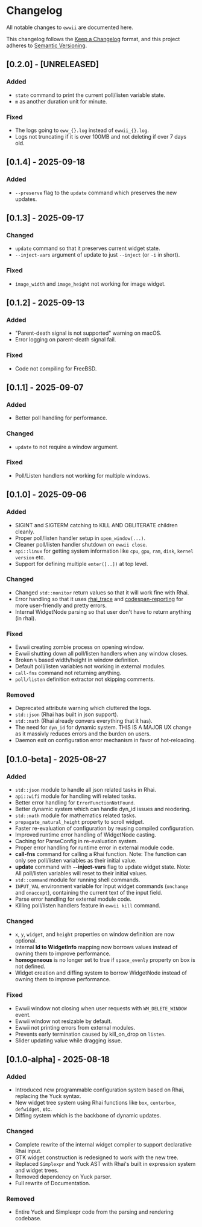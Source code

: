 # Changelog

All notable changes to `ewwii` are documented here.

This changelog follows the [Keep a Changelog](https://keepachangelog.com/en/1.0.0/) format,
and this project adheres to [Semantic Versioning](https://semver.org/).

## [0.2.0] - [UNRELEASED]

### Added

-   `state` command to print the current poll/listen variable state.
-   `m` as another duration unit for minute.

### Fixed

-   The logs going to `eww_{}.log` instead of `ewwii_{}.log`.
-   Logs not truncating if it is over 100MB and not deleting if over 7 days old.

## [0.1.4] - 2025-09-18

### Added

-   `--preserve` flag to the `update` command which preserves the new updates.

## [0.1.3] - 2025-09-17

### Changed

-   `update` command so that it preserves current widget state.
-   `--inject-vars` argument of update to just `--inject` (or `-i` in short).

### Fixed

-   `image_width` and `image_height` not working for image widget.

## [0.1.2] - 2025-09-13

### Added

-   "Parent-death signal is not supported" warning on macOS.
-   Error logging on parent-death signal fail.

### Fixed

-   Code not compiling for FreeBSD.

## [0.1.1] - 2025-09-07

### Added

-   Better poll handling for performance.

### Changed

-   `update` to not require a window argument.

### Fixed

-   Poll/Listen handlers not working for multiple windows.

## [0.1.0] - 2025-09-06

### Added

-   SIGINT and SIGTERM catching to KILL AND OBLITERATE children cleanly.
-   Proper poll/listen handler setup in `open_window(...)`.
-   Cleaner poll/listen handler shutdown on `ewwii close`.
-   `api::linux` for getting system information like `cpu`, `gpu`, `ram`, `disk`, `kernel version` etc.
-   Support for defining multiple `enter([..])` at top level.

### Changed

-   Changed `std::monitor` return values so that it will work fine with Rhai.
-   Error handling so that it uses [rhai_trace](https://github.com/byson94/rhai_trace) and [codespan-reporting](https://github.com/brendanzab/codespan) for more user-friendly and pretty errors.
-   Internal WidgetNode parsing so that user don't have to return anything (in rhai).

### Fixed

-   Ewwii creating zombie process on opening window.
-   Ewwii shutting down all poll/listen handlers when any window closes.
-   Broken `%` based width/height in window definition.
-   Default poll/listen variables not working in external modules.
-   `call-fns` command not returning anything.
-   `poll/listen` definition extractor not skipping comments.

### Removed

-   Deprecated attribute warning which cluttered the logs.
-   `std::json` (Rhai has built in json support).
-   `std::math` (Rhai already convers everything that it has).
-   The need for `dyn_id` for dynamic system. THIS IS A MAJOR UX change as it massivly reduces errors and the burden on users.
-   Daemon exit on configuration error mechanism in favor of hot-reloading.

## [0.1.0-beta] - 2025-08-27

### Added

-   `std::json` module to handle all json related tasks in Rhai.
-   `api::wifi` module for handling wifi related tasks.
-   Better error handling for `ErrorFunctionNotFound`.
-   Better dynamic system which can handle dyn_id issues and reodering.
-   `std::math` module for mathematics related tasks.
-   `propagate_natural_height` property to scroll widget.
-   Faster re-evaluation of configuration by reusing compiled configuration.
-   Improved runtime error handling of WidgetNode casting.
-   Caching for ParseConfig in re-evaluation system.
-   Proper error handling for runtime error in external module code.
-   **call-fns** command for calling a Rhai function. Note: The function can only see poll/listen variables as their initial value.
-   **update** command with **--inject-vars** flag to update widget state. Note: All poll/listen variables will reset to their initial values.
-   `std::command` module for running shell commands.
-   `INPUT_VAL` environment variable for Input widget commands (`onchange` and `onaccept`), containing the current text of the input field.
-   Parse error handling for external module code.
-   Killing poll/listen handlers feature in `ewwii kill` command.

### Changed

-   `x`, `y`, `widget`, and `height` properties on window definition are now optional.
-   Internal **Id to WidgetInfo** mapping now borrows values instead of owning them to improve performance.
-   **homogeneous** is no longer set to true if `space_evenly` property on box is not defined.
-   Widget creation and diffing system to borrow WidgetNode instead of owning them to improve performance.

### Fixed

-   Ewwii window not closing when user requests with `WM_DELETE_WINDOW` event.
-   Ewwii window not resizable by default.
-   Ewwii not printing errors from external modules.
-   Prevents early termination caused by kill_on_drop on `listen`.
-   Slider updating value while dragging issue.

## [0.1.0-alpha] - 2025-08-18

### Added

-   Introduced new programmable configuration system based on Rhai, replacing the Yuck syntax.
-   New widget tree system using Rhai functions like `box`, `centerbox`, `defwidget`, etc.
-   Diffing system which is the backbone of dynamic updates.

### Changed

-   Complete rewrite of the internal widget compiler to support declarative Rhai input.
-   GTK widget construction is redesigned to work with the new tree.
-   Replaced `Simplexpr` and Yuck AST with Rhai's built in expression system and widget trees.
-   Removed dependency on Yuck parser.
-   Full rewrite of Documentation.

### Removed

-   Entire Yuck and Simplexpr code from the parsing and rendering codebase.
